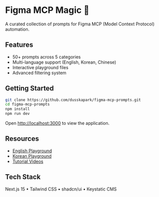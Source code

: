 # Figma MCP Magic 🎨

A curated collection of prompts for Figma MCP (Model Context Protocol) automation.

## Features

- 50+ prompts across 5 categories
- Multi-language support (English, Korean, Chinese)
- Interactive playground files
- Advanced filtering system

## Getting Started

```bash
git clone https://github.com/dusskapark/figma-mcp-prompts.git
cd figma-mcp-prompts
npm install
npm run dev
```

Open [http://localhost:3000](http://localhost:3000) to view the application.

## Resources

- [English Playground](https://www.figma.com/design/Ou0fh46uSOmaRbkdqWo57T/Design-Automation-with-Figma-MCP)
- [Korean Playground](https://www.figma.com/design/58mNjcrt16BdyaoeIAaqRE/작업-시간을-단축해주는-MCP-디자인-오토메이션)
- [Tutorial Videos](https://youtube.com/playlist?list=PLLQlZaiiGlHOdfqGoErLQaMaDPZdHARVV)

## Tech Stack

Next.js 15 • Tailwind CSS • shadcn/ui • Keystatic CMS
